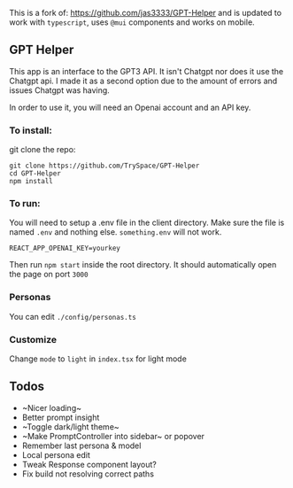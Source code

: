 This is a fork of: https://github.com/jas3333/GPT-Helper and is updated to work with `typescript`, uses `@mui` components and works on mobile.

## GPT Helper

This app is an interface to the GPT3 API. It isn't Chatgpt nor does it use the Chatgpt api.
I made it as a second option due to the amount of errors and issues Chatgpt was having.

In order to use it, you will need an Openai account and an API key.

### To install:

git clone the repo:

```
git clone https://github.com/TrySpace/GPT-Helper
cd GPT-Helper
npm install
```

### To run:

You will need to setup a .env file in the client directory. Make sure the file is named `.env` and nothing else.
`something.env` will not work.

```
REACT_APP_OPENAI_KEY=yourkey
```

Then run `npm start` inside the root directory. It should automatically open the page on port `3000`

### Personas

You can edit `./config/personas.ts`

### Customize

Change `mode` to `light` in `index.tsx` for light mode

## Todos

- ~Nicer loading~
- Better prompt insight
- ~Toggle dark/light theme~
- ~Make PromptController into sidebar~ or popover
- Remember last persona & model
- Local persona edit
- Tweak Response component layout?
- Fix build not resolving correct paths
